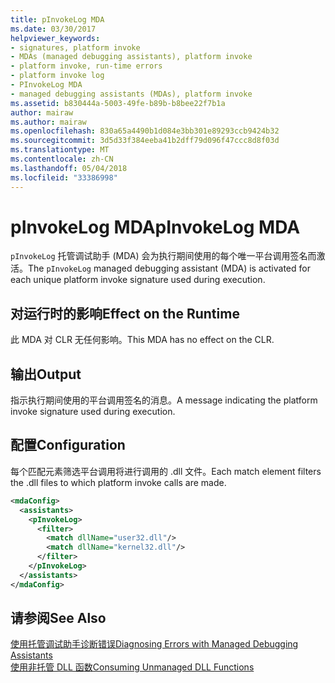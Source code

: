 ```yaml
---
title: pInvokeLog MDA
ms.date: 03/30/2017
helpviewer_keywords:
- signatures, platform invoke
- MDAs (managed debugging assistants), platform invoke
- platform invoke, run-time errors
- platform invoke log
- PInvokeLog MDA
- managed debugging assistants (MDAs), platform invoke
ms.assetid: b830444a-5003-49fe-b89b-b8bee22f7b1a
author: mairaw
ms.author: mairaw
ms.openlocfilehash: 830a65a4490b1d084e3bb301e89293ccb9424b32
ms.sourcegitcommit: 3d5d33f384eeba41b2dff79d096f47ccc8d8f03d
ms.translationtype: MT
ms.contentlocale: zh-CN
ms.lasthandoff: 05/04/2018
ms.locfileid: "33386998"
---
```

# <a name="pinvokelog-mda"></a><span data-ttu-id="0b87c-102">pInvokeLog MDA</span><span class="sxs-lookup"><span data-stu-id="0b87c-102">pInvokeLog MDA</span></span>
<span data-ttu-id="0b87c-103">`pInvokeLog` 托管调试助手 (MDA) 会为执行期间使用的每个唯一平台调用签名而激活。</span><span class="sxs-lookup"><span data-stu-id="0b87c-103">The `pInvokeLog` managed debugging assistant (MDA) is activated for each unique platform invoke signature used during execution.</span></span>  
  
## <a name="effect-on-the-runtime"></a><span data-ttu-id="0b87c-104">对运行时的影响</span><span class="sxs-lookup"><span data-stu-id="0b87c-104">Effect on the Runtime</span></span>  
 <span data-ttu-id="0b87c-105">此 MDA 对 CLR 无任何影响。</span><span class="sxs-lookup"><span data-stu-id="0b87c-105">This MDA has no effect on the CLR.</span></span>  
  
## <a name="output"></a><span data-ttu-id="0b87c-106">输出</span><span class="sxs-lookup"><span data-stu-id="0b87c-106">Output</span></span>  
 <span data-ttu-id="0b87c-107">指示执行期间使用的平台调用签名的消息。</span><span class="sxs-lookup"><span data-stu-id="0b87c-107">A message indicating the platform invoke signature used during execution.</span></span>  
  
## <a name="configuration"></a><span data-ttu-id="0b87c-108">配置</span><span class="sxs-lookup"><span data-stu-id="0b87c-108">Configuration</span></span>  
 <span data-ttu-id="0b87c-109">每个匹配元素筛选平台调用将进行调用的 .dll 文件。</span><span class="sxs-lookup"><span data-stu-id="0b87c-109">Each match element filters the .dll files to which platform invoke calls are made.</span></span>  
  
```xml  
<mdaConfig>  
  <assistants>  
    <pInvokeLog>  
      <filter>  
        <match dllName="user32.dll"/>  
        <match dllName="kernel32.dll"/>  
      </filter>  
    </pInvokeLog>  
  </assistants>  
</mdaConfig>  
```  
  
## <a name="see-also"></a><span data-ttu-id="0b87c-110">请参阅</span><span class="sxs-lookup"><span data-stu-id="0b87c-110">See Also</span></span>  
 [<span data-ttu-id="0b87c-111">使用托管调试助手诊断错误</span><span class="sxs-lookup"><span data-stu-id="0b87c-111">Diagnosing Errors with Managed Debugging Assistants</span></span>](../../../docs/framework/debug-trace-profile/diagnosing-errors-with-managed-debugging-assistants.md)  
 [<span data-ttu-id="0b87c-112">使用非托管 DLL 函数</span><span class="sxs-lookup"><span data-stu-id="0b87c-112">Consuming Unmanaged DLL Functions</span></span>](../../../docs/framework/interop/consuming-unmanaged-dll-functions.md)

